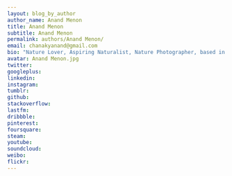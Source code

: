 ```yaml
---
layout: blog_by_author
author_name: Anand Menon
title: Anand Menon
subtitle: Anand Menon
permalink: authors/Anand Menon/
email: chanakyanand@gmail.com
bio: "Nature Lover, Aspiring Naturalist, Nature Photographer, based in Bangalore, India"
avatar: Anand Menon.jpg
twitter:
googleplus: 
linkedin: 
instagram:
tumblr:
github:
stackoverflow:
lastfm:
dribbble:
pinterest:
foursquare:
steam:
youtube:
soundcloud:
weibo:
flickr:
---
```

